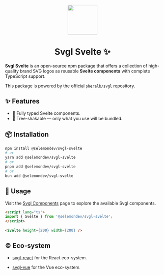 <p align="center">
 <img align="center" src="https://svgl.app/library/svgl.svg" height="96" />
 <h1 align="center">
  Svgl Svelte ✨
 </h1>
</p>

**Svgl Svelte** is an open-source npm package that offers a collection of high-quality brand SVG logos as reusable **Svelte components** with complete TypeScript support.

This package is powered by the official [`pheralb/svgl`](https://github.com/pheralb/svgl) repository.

## ✨ Features

- 💪 Fully typed Svelte components.
- 🍃 Tree-shakable — only what you use will be bundled.

## 📦 Installation

```bash
npm install @selemondev/svgl-svelte
# or
yarn add @selemondev/svgl-svelte
# or
pnpm add @selemondev/svgl-svelte
# or
bun add @selemondev/svgl-svelte
```

## 🚀 Usage

Visit the [Svgl Components](https://svgl.app/) page to explore the available Svgl components.

```html
<script lang="ts">
import { Svelte } from '@selemondev/svgl-svelte';
</script>
  
<Svelte height={200} width={200} />
```

## ©️ Eco-system

- [svgl-react](https://github.com/ridemountainpig/svgl-react) for the React eco-system.

- [svgl-vue](https://github.com/selemondev/svgl-vue) for the Vue eco-system.